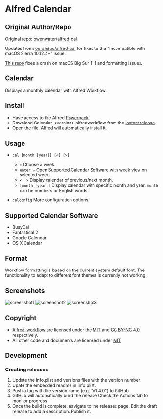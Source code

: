 # Alfred Calendar

## Original Author/Repo
Original repo: [owenwater/alfred-cal](https://github.com/owenwater/alfred-cal)

Updates from: [oorahduc/alfred-cal](https://github.com/oorahduc/alfred-cal) for fixes to the "Incompatible with macOS Sierra 10.12.4+" issue.

[This repo](https://github.com/cleobis/alfred-cal) fixes a crash on macOS Big Sur 11.1 and formatting issues.

## Calendar

Displays a monthly calendar with Alfred Workflow.

## Install
- Have access to the Alfred [Powerpack](http://www.alfredapp.com/powerpack/).
- Download Calendar-&lt;version&gt;.alfredworkflow from  the [lastest release](https://github.com/cleobis/alfred-cal/releases/latest).
- Open the file. Alfred will automatically install it.

## Usage
- `cal [month [year]] [<] [>]`
	- `↕` Choose a week.
	- `enter ↵` Open [Supported Calendar Software](#support) with week view on selected week.
	- `<, >` Display calendar of previous/next month.
	- `[month [year]]` Display calendar with specific month and year. `month` can be numbers or English words.

- `calconfig` More configuration options.

<a name="support"></a>
## Supported Calendar Software
- BusyCal
- Fantastical 2
- Google Calendar
- OS X Calendar

## Format
Workflow formatting is based on the current system default font. The functionality to adapt to different font themes is currently not working.


## Screenshots
![screenshot1](screenshots/screenshot1.png?raw=true)
![screenshot2](screenshots/screenshot2.png?raw=true)
![screenshot3](screenshots/screenshot3.png?raw=true)

## Copyright
- [Alfred-workflow](https://github.com/deanishe/alfred-workflow) are licensed under the [MIT](http://opensource.org/licenses/MIT) and [CC BY-NC 4.0](https://creativecommons.org/licenses/by-nc/4.0/legalcode) respectively.
- All other code and documents are licensed under [MIT](http://opensource.org/licenses/MIT)

## Development
### Creating releases
1. Update the info.plist and versions files with the version number.
2. Upate the embedded readme in info.plist.
3. Push a tag with the version name (e.g. "v1.4.0") to GitHub
4. GitHub will automatically build the release Check the Actions tab to monitor progress
5. Once the build is complete, navigate to the releases page. Edit the draft release to add a description. Publish it.

